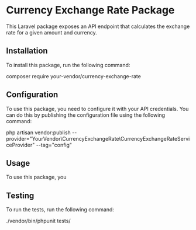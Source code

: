 # Currency Exchange Rate Package

This Laravel package exposes an API endpoint that calculates the exchange rate for a given amount and currency.

## Installation

To install this package, run the following command:

composer require your-vendor/currency-exchange-rate

## Configuration

To use this package, you need to configure it with your API credentials. You can do this by publishing the configuration file using the following command:

php artisan vendor:publish --provider="YourVendor\CurrencyExchangeRate\CurrencyExchangeRateServiceProvider" --tag="config"

## Usage

To use this package, you

## Testing

To run the tests, run the following command:

./vendor/bin/phpunit tests/
